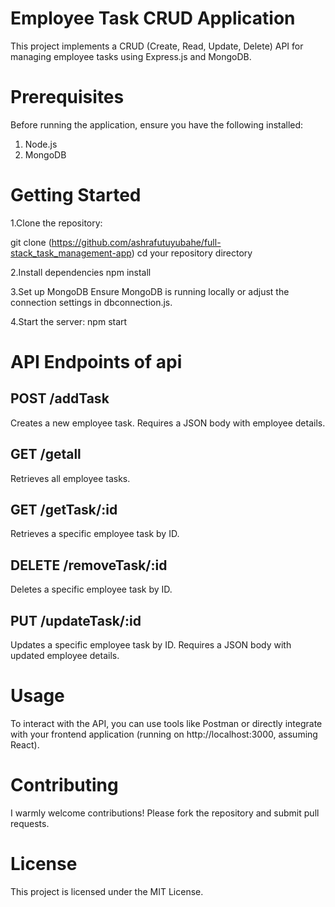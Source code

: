 # Employee Task CRUD Application
This project implements a CRUD (Create, Read, Update, Delete) API for managing employee tasks using Express.js and MongoDB.
# Prerequisites
Before running the application, ensure you have the following installed:

1. Node.js
2. MongoDB

# Getting Started 
1.Clone the repository:

git clone (https://github.com/ashrafutuyubahe/full-stack_task_management-app)
cd your repository directory

2.Install dependencies
npm install

3.Set up MongoDB
Ensure MongoDB is running locally or adjust the connection settings in dbconnection.js.

4.Start the server:
npm start

# API Endpoints of api

## POST /addTask

Creates a new employee task.
Requires a JSON body with employee details.

## GET /getall

Retrieves all employee tasks.

## GET /getTask/:id

Retrieves a specific employee task by ID.

## DELETE /removeTask/:id

Deletes a specific employee task by ID.

## PUT /updateTask/:id

Updates a specific employee task by ID.
Requires a JSON body with updated employee details.

# Usage
To interact with the API, you can use tools like Postman or directly integrate with your frontend application (running on http://localhost:3000, assuming React).
# Contributing
  I warmly welcome contributions! Please fork the repository and submit pull requests.
# License
This project is licensed under the MIT License.
